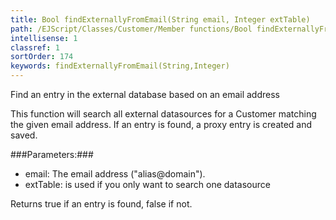 ```yaml
---
title: Bool findExternallyFromEmail(String email, Integer extTable)
path: /EJScript/Classes/Customer/Member functions/Bool findExternallyFromEmail(String email, Integer extTable)
intellisense: 1
classref: 1
sortOrder: 174
keywords: findExternallyFromEmail(String,Integer)
---
```


Find an entry in the external database based on an email address

This function will search all external datasources for a Customer matching the given email address. If an entry is found, a proxy entry is created and saved.



###Parameters:###


 - email: The email address ("alias@domain").
 - extTable: is used if you only want to search one datasource


Returns true if an entry is found, false if not.


